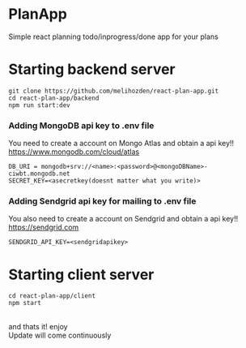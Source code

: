 # PlanApp
Simple react planning todo/inprogress/done app for your plans

# Starting backend server
```
git clone https://github.com/melihozden/react-plan-app.git
cd react-plan-app/backend
npm run start:dev
```
### Adding MongoDB api key to .env file
You need to create a account on Mongo Atlas and obtain a api key!!<br>
https://www.mongodb.com/cloud/atlas
```
DB_URI = mongodb+srv://<name>:<password>@<mongoDBName>-ciwbt.mongodb.net
SECRET_KEY=<asecretkey(doesnt matter what you write)>
```
### Adding Sendgrid api key for mailing to .env file
You also need to create a account on Sendgrid and obtain a api key!!<br>
https://sendgrid.com
```
SENDGRID_API_KEY=<sendgridapikey>
```
# Starting client server
```
cd react-plan-app/client
npm start
```
<br>
and thats it! enjoy <br>
Update will come continuously 





